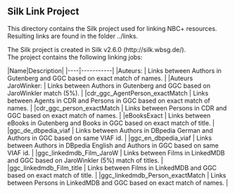 <h2>Silk Link Project</h2>
<p>This directory contains the Silk project used for linking NBC+ resources. Resulting links are found in the folder ../links. </p>

<p>The Silk project is created in Silk v2.6.0 (http://silk.wbsg.de/). </br>
The project contains the following linking jobs:
</p>
|Name|Description|
|----|-----------|
|Auteurs: | Links between Authors in Gutenberg and GGC based on exact match of names. |
|Auteurs JaroWinker: | Links between Authors in Gutenberg and GGC based on JaroWinkler match (5%). |
|cdr_ggc_AgentPerson_exactMatch | Links between Agents in CDR and Persons in GGC based on exact match of names. |
|cdr_ggc_person_exactMatch | Links between Persons in CDR and GGC based on  exact match of names. |
|eBooksExact | Links between eBooks in Gutenberg and Books in GGC based on exact match of title. |
|ggc_de_dbpedia_viaf | Links between Authors in DBpedia German and Authors in GGC based on same VIAF id. |
|ggc_en_dbpedia_viaf | Links between Authors in DBpedia English and Authors in GGC based on same VIAF id. |
|ggc_linkedmdb_Film_JaroW | Links between Films in LinkedMDB and GGC based on JaroWinkler (5%) match of titles. |
|ggc_linkedmdb_Film_title | Links between Films in LinkedMDB and GGC based on exact match of title. |
|ggc_linkedmdb_Person_exactMatch | Links between Persons in LinkedMDB and GGC based on exact match of names. |

